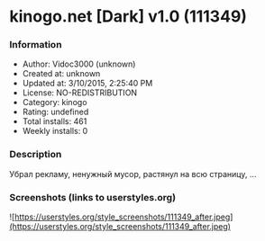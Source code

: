 # kinogo.net [Dark] v1.0 (111349)

### Information
- Author: Vidoc3000 (unknown)
- Created at: unknown
- Updated at: 3/10/2015, 2:25:40 PM
- License: NO-REDISTRIBUTION
- Category: kinogo
- Rating: undefined
- Total installs: 461
- Weekly installs: 0


### Description
Убрал рекламу, ненужный мусор, растянул на всю страницу, ...


### Screenshots (links to userstyles.org)
![https://userstyles.org/style_screenshots/111349_after.jpeg](https://userstyles.org/style_screenshots/111349_after.jpeg)


